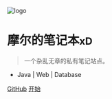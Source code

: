 ![logo](https://img.mole9630.top/blog-logo.png)

# 摩尔的笔记本<small>xD</small>

> 一个杂乱无章的私有笔记站点。

- Java | Web | Database

[GitHub](https://github.com/mole9630/)
[开始](/?id=摩尔的笔记本)